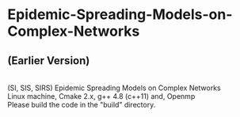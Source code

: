 # Epidemic-Spreading-Models-on-Complex-Networks
## (Earlier Version)
<br>
(SI, SIS, SIRS) Epidemic Spreading Models on Complex Networks
<br>
Linux machine, Cmake 2.x, g++ 4.8 (c++11) and, Openmp
<br>
Please build the code in the "build" directory.

